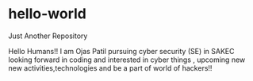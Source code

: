 # hello-world
Just Another Repository

Hello Humans!!
I am Ojas Patil pursuing cyber security (SE) in SAKEC looking forward in coding and interested in cyber things , upcoming new new activities,technologies and be a part of world of hackers!!
